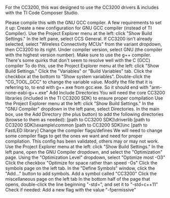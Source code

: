 For the CC3200, this was designed to use the CC3200 drivers & includes with the TI Code Composer Studio.

Please compile this with the GNU GCC compiler. A few requirements to set it up:
	Create a new configuration for GNU GCC compiler (instead of TI Compiler).
		Use the Project Explorer menu at the left: click "Show Build Settings." In the left pane, select CCS General. If CC3200 isn't already selected, select "Wireless Connectivity MCUs" from the variant dropdown, then CC3200 to its right. Under compiler version, select GNU (the compiler with the highest version number).
	Make sure to use the g++ compiler. There's some quirks that don't seem to resolve well with the C (GCC) compiler
		To do this, use the Project Explorer menu at the left: click "Show Build Settings." Click the "Variables" or "Build Variables" tab. Click the checkbox at the bottom to "Show system variables". Double-click the "CG_TOOL_GCC" to change the variable value. Modify the file that it is referring to, to end with g++.exe from gcc.exe. So it should end with "arm-none-eabi-g++.exe"
	Add Include Directories
		You will need the core CC3200 libraries (included in the TI CC3200 SDK) to ensure proper compilation
		Use the Project Explorer menu at the left: click "Show Build Settings." In the "GNU Compiler" dropdown in the left pane, select Directories. In the main box, use the Add Directory (the plus button) to add the following directories (browse to them as needed):
			[path to CC3200 SDK]\driverlib
			[path to CC3200 SDK]\example\common
			[path to CC3200 SDK]\inc
			[path to FastLED library]
	Change the compiler flags/defines
		We will need to change some compiler flags to get the ones we want and need for proper compilation. This config has been validated, others may or may not work.
		Use the Project Explorer menu at the left: click "Show Build Settings." In the left pane, open the GNU Compiler dropdown, and select the "Optimization" page.
			Using the "Optimization Level" dropdown, select "Optimize most -O3"
			Click the checkbox "Optimize for space rather than speed -Os"
		Click the symbols page on the left tab.
			In the "Define Symbols" window, click the "Add..." button to add symbols. Add a symbol called "CC3200"
		Click the miscellaneous page on the left tab
			In the bottom half of the page that opens, double-click the line beginning "-std=", and set it to "-std=c++11"
Check if needed:			Add a new flag with the value "-fpermissive"
